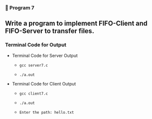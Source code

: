 ### 🚀 Program 7
Write a program to implement FIFO-Client and FIFO-Server to transfer files.
---
### Terminal Code for Output
<ul>
<li>Terminal Code for Server Output
<ul>
<li>

```
gcc server7.c
```
</li>
<li>

```
./a.out
```
</li>
</ul>
</li>
<li>Terminal Code for Client Output</li>
<ul>
<li>

```
gcc client7.c
```
</li>
<li>

```
./a.out
```
</li>
<li>

```
Enter the path: hello.txt
```
</li>
</ul>
</li>
</ul>
